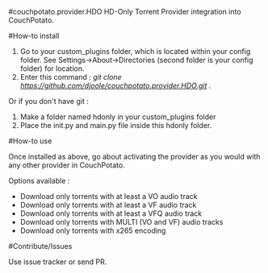 #couchpotato.provider.HDO
HD-Only Torrent Provider integration into CouchPotato.

#How-to install

1. Go to your custom_plugins folder, which is located within your config folder.
See Settings->About->Directories (second folder is your config folder) for location.
2. Enter this command : *git clone https://github.com/djoole/couchpotato.provider.HDO.git .*

Or if you don't have git :
1. Make a folder named hdonly in your custom_plugins folder
2. Place the init.py and main.py file inside this hdonly folder.

#How-to use

Once installed as above, go about activating the provider as you would with any other provider in CouchPotato.

Options available :
- Download only torrents with at least a VO audio track
- Download only torrents with at least a VF audio track
- Download only torrents with at least a VFQ audio track
- Download only torrents with MULTI (VO and VF) audio tracks
- Download only torrents with x265 encoding

#Contribute/Issues

Use issue tracker or send PR.
